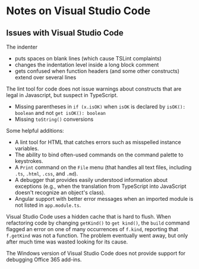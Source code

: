 # Notes on Visual Studio Code

## Issues with Visual Studio Code

The indenter

- puts spaces on blank lines (which cause TSLint complaints)
- changes the indentation level inside a long block comment
- gets confused when function headers (and some other constructs) extend over several lines

The lint tool for code does not issue warnings about constructs that are legal in Javascript, but suspect in TypeScript.

- Missing parentheses in `if (x.isOK)` when `isOK` is declared by `isOK(): boolean` and not `get isOK(): boolean`
- Missing `toString()` conversions

Some helpful additions:

- A lint tool for HTML that catches errors such as misspelled instance variables.
- The ability to bind often-used commands on the command palette to keystrokes.
- A `Print` command on the `File` menu (that handles all text files, including `.ts`, `.html`, `.css`, and `.md`).
- A debugger that provides easily understood information about exceptions (e.g., when the translation from TypeScript into JavaScript doesn't recognize an object's class).
- Angular support with better error messages when an imported module is not listed in `app.module.ts`.

Visual Studio Code uses a hidden cache that is hard to flush.  When refactoring code by changing `getKind()` to `get kind()`, the `build` command flagged an error on one of many occurrences of `f.kind`, reporting that `f.getKind` was not a function.  The problem eventually went away, but only after much time was wasted looking for its cause.

The Windows version of Visual Studio Code does not provide support for debugging Office 365 add-ins.

